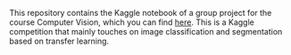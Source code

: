 This repository contains the Kaggle notebook of a group project for the course Computer Vision, which you can find [here](https://www.kaggle.com/mrm123123/group45-notebook).
This is a Kaggle competition that mainly touches on image classification and segmentation based on transfer learning.
